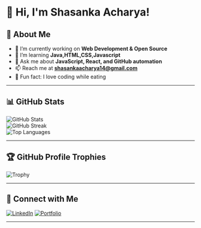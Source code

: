 # 👋 Hi, I'm Shasanka Acharya!

## 🚀 About Me
- 🔭 I’m currently working on **Web Development & Open Source**  
- 🌱 I’m learning **Java,HTML,CSS,Javascript**  
- 💬 Ask me about **JavaScript, React, and GitHub automation**  
- 📫 Reach me at **shasankaacharya14@gmail.com**  
- 🎯 Fun fact: I love coding while eating  

---

## 📊 GitHub Stats  
![GitHub Stats](https://github-readme-stats.vercel.app/api?username=Shasanka146&show_icons=true&theme=dark)  
![GitHub Streak](https://github-readme-streak-stats.herokuapp.com/?user=Shasanka146&theme=dark)  
![Top Languages](https://github-readme-stats.vercel.app/api/top-langs/?username=Shasanka146&layout=compact&theme=dark)  

---

## 🏆 GitHub Profile Trophies  

![Trophy](https://github-profile-trophy.vercel.app/?username=Shasanka146&theme=darkhub)  

---

## 📌 Connect with Me  


[![LinkedIn](https://img.shields.io/badge/LinkedIn-Profile-blue?logo=linkedin)](https://www.linkedin.com/in/shasanka-acharya-a36bb1318)
[![Portfolio](https://img.shields.io/badge/Portfolio-Website-green)](https://www.facebook.com/share/1Yw24v37yA/?mibextid=wxXfr)


---




